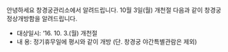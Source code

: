 안녕하세요 창경궁관리소에서 알려드립니다. 10월 3일(월) 개천절 다음과 같이 창경궁 정상개방함을 알려드립니다.
- 대상일시: ‘16. 10. 3.(월) 개천절
- 내 용: 정기휴무일에 평시와 같이 개방 (단. 창경궁 야간특별관람은 제외)